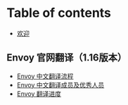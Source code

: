 # Table of contents

* [欢迎](README.md)

## Envoy 官网翻译（1.16版本） <a id="1.16-translation"></a>

* [Envoy 中文翻译流程](1.16-translation/translation-process.md)
* [Envoy 中文翻译成员及优秀人员](1.16-translation/excellent-translator.md)
* [Envoy 翻译进度](1.16-translation/translation-progress.md)

